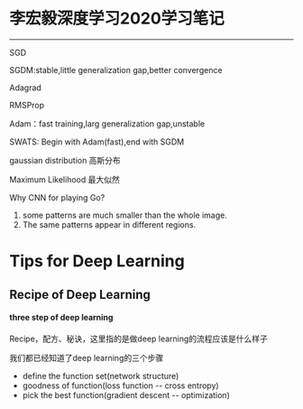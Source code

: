 # 李宏毅深度学习2020学习笔记
---
SGD

SGDM:stable,little generalization gap,better convergence

Adagrad

RMSProp

Adam：fast training,larg generalization gap,unstable

SWATS: Begin with Adam(fast),end with SGDM

gaussian distribution 高斯分布

Maximum Likelihood 最大似然


Why CNN for playing Go?
1. some patterns are much smaller than the whole image.
2. The same patterns appear in different regions.

# Tips for Deep Learning
## Recipe of Deep Learning
#### three step of deep learning
Recipe，配方、秘诀，这里指的是做deep learning的流程应该是什么样子

我们都已经知道了deep learning的三个步骤

- define the function set(network structure) 
- goodness of function(loss function -- cross entropy)
- pick the best function(gradient descent -- optimization)
